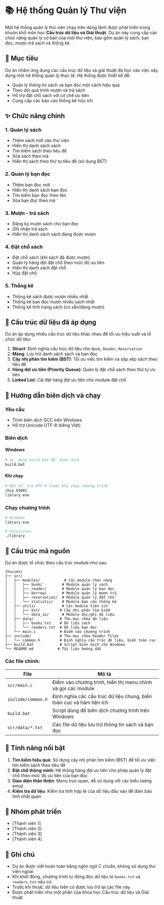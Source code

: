 # 📚 Hệ thống Quản lý Thư viện

Một hệ thống quản lý thư viện chạy trên dòng lệnh được phát triển trong khuôn khổ môn học **Cấu trúc dữ liệu và Giải thuật**. Dự án này cung cấp các chức năng quản lý cơ bản của một thư viện, bao gồm quản lý sách, bạn đọc, mượn-trả sách và thống kê.

## 🎯 Mục tiêu

Dự án nhằm ứng dụng các cấu trúc dữ liệu và giải thuật đã học vào việc xây dựng một hệ thống quản lý thực tế. Hệ thống được thiết kế để:
- Quản lý thông tin sách và bạn đọc một cách hiệu quả
- Theo dõi quá trình mượn và trả sách
- Hỗ trợ đặt chỗ sách với cơ chế ưu tiên
- Cung cấp các báo cáo thống kê hữu ích

## ✨ Chức năng chính

### 1. Quản lý sách
- Thêm sách mới vào thư viện
- Hiển thị danh sách sách
- Tìm kiếm sách theo tiêu đề
- Xóa sách theo mã
- Hiển thị sách theo thứ tự tiêu đề (sử dụng BST)

### 2. Quản lý bạn đọc
- Thêm bạn đọc mới
- Hiển thị danh sách bạn đọc
- Tìm kiếm bạn đọc theo tên
- Xóa bạn đọc theo mã

### 3. Mượn - trả sách
- Đăng ký mượn sách cho bạn đọc
- Ghi nhận trả sách
- Hiển thị danh sách sách đang được mượn

### 4. Đặt chỗ sách
- Đặt chỗ sách (khi sách đã được mượn)
- Quản lý hàng đợi đặt chỗ theo mức độ ưu tiên
- Hiển thị danh sách đặt chỗ
- Hủy đặt chỗ

### 5. Thống kê
- Thống kê sách được mượn nhiều nhất
- Thống kê bạn đọc mượn nhiều sách nhất
- Thống kê tình trạng sách (có sẵn/đang mượn)

## 🧱 Cấu trúc dữ liệu đã áp dụng

Dự án áp dụng nhiều cấu trúc dữ liệu khác nhau để tối ưu hiệu suất và tổ chức dữ liệu:

1. **Struct**: Định nghĩa cấu trúc dữ liệu cho `Book`, `Reader`, `Reservation`
2. **Mảng**: Lưu trữ danh sách sách và bạn đọc
3. **Cây nhị phân tìm kiếm (BST)**: Tối ưu việc tìm kiếm và sắp xếp sách theo tiêu đề
4. **Hàng đợi ưu tiên (Priority Queue)**: Quản lý đặt chỗ sách theo thứ tự ưu tiên
5. **Linked List**: Cài đặt hàng đợi ưu tiên cho module đặt chỗ

## 🔧 Hướng dẫn biên dịch và chạy

### Yêu cầu
- Trình biên dịch GCC trên Windows
- Hỗ trợ Unicode UTF-8 (tiếng Việt)

### Biên dịch

#### Windows
```bash
# Sử dụng build.bat để biên dịch
build.bat
```

#### Khi chạy
```bash
# Bật hỗ trợ UTF-8 trước khi chạy chương trình
chcp 65001
library.exe
```

### Chạy chương trình
```bash
# Windows
library.exe

# Unix/Linux
./library
```

## 📁 Cấu trúc mã nguồn

Dự án được tổ chức theo cấu trúc module như sau:

```
thuvien/
├── scr/
│   ├── modules/           # Các module chức năng
│   │   ├── book/         # Module quản lý sách
│   │   ├── reader/       # Module quản lý bạn đọc
│   │   ├── borrow/       # Module quản lý mượn trả
│   │   ├── reservation/  # Module quản lý đặt chỗ
│   │   └── statistic/    # Module báo cáo thống kê
│   ├── utils/            # Các module tiện ích
│   │   ├── bst/         # Cây nhị phân tìm kiếm
│   │   └── data_io/      # Module đọc/ghi dữ liệu
│   ├── data/            # Thư mục chứa dữ liệu
│   │   ├── books.txt    # Dữ liệu sách
│   │   └── readers.txt  # Dữ liệu bạn đọc
│   └── main.c           # Điểm vào chương trình
├── include/             # Thư mục chứa header files
│   └── common.h         # Định nghĩa cấu trúc dữ liệu, biến toàn cục
├── build.bat            # Script biên dịch cho Windows
└── README.md           # Tài liệu hướng dẫn
```

### Các file chính:

| File | Mô tả |
|------|-------|
| `scr/main.c` | Điểm vào chương trình, hiển thị menu chính và gọi các module |
| `include/common.h` | Định nghĩa các cấu trúc dữ liệu chung, biến toàn cục và hàm tiện ích |
| `build.bat` | Script dùng để biên dịch chương trình trên Windows |
| `scr/data/*.txt` | Các file dữ liệu lưu trữ thông tin sách và bạn đọc |

## 🌟 Tính năng nổi bật

1. **Tìm kiếm hiệu quả**: Sử dụng cây nhị phân tìm kiếm (BST) để tối ưu việc tìm kiếm sách theo tiêu đề
2. **Đặt chỗ thông minh**: Hệ thống hàng đợi ưu tiên cho phép quản lý đặt chỗ theo mức độ ưu tiên của bạn đọc
3. **Giao diện thân thiện**: Menu trực quan, dễ sử dụng với các biểu tượng emoji
4. **Kiểm tra dữ liệu**: Kiểm tra tính hợp lệ của dữ liệu đầu vào để đảm bảo tính nhất quán

## 👥 Nhóm phát triển

- [Thành viên 1]
- [Thành viên 2]
- [Thành viên 3]
- [Thành viên 4]

## 📝 Ghi chú

- Dự án được viết hoàn toàn bằng ngôn ngữ C chuẩn, không sử dụng thư viện ngoài
- Khi khởi động, chương trình tự động đọc dữ liệu từ `books.txt` và `readers.txt` nếu có.
- Trước khi thoát, dữ liệu hiện có được lưu trở lại các file này.
- Được phát triển như một phần của khóa học Cấu trúc dữ liệu và Giải thuật
